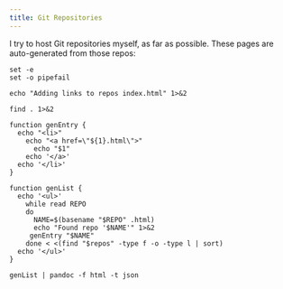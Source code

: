 ```yaml
---
title: Git Repositories
---
```


I try to host Git repositories myself, as far as possible. These pages are
auto-generated from those repos:

```{.unwrap pipe="bash"}
set -e
set -o pipefail

echo "Adding links to repos index.html" 1>&2

find . 1>&2

function genEntry {
  echo "<li>"
    echo "<a href=\"${1}.html\">"
      echo "$1"
    echo '</a>'
  echo '</li>'
}

function genList {
  echo '<ul>'
    while read REPO
    do
      NAME=$(basename "$REPO" .html)
      echo "Found repo '$NAME'" 1>&2
     genEntry "$NAME"
    done < <(find "$repos" -type f -o -type l | sort)
  echo '</ul>'
}

genList | pandoc -f html -t json
```
